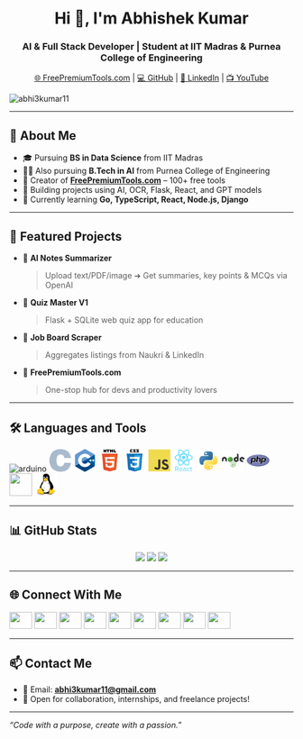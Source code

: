 <h1 align="center">Hi 👋, I'm Abhishek Kumar</h1>
<h3 align="center">AI & Full Stack Developer | Student at IIT Madras & Purnea College of Engineering</h3>

<p align="center">
  <a href="https://freepremiumtools.com" target="_blank">🌐 FreePremiumTools.com</a> |
  <a href="https://github.com/abhi3kumar11">💻 GitHub</a> |
  <a href="https://www.linkedin.com/in/abhi3kumar11/">🔗 LinkedIn</a> |
  <a href="https://www.youtube.com/@RJ-Lusifer">📺 YouTube</a>
</p>

<p align="left"> <img src="https://komarev.com/ghpvc/?username=abhi3kumar11&label=Profile%20views&color=0e75b6&style=flat" alt="abhi3kumar11" /> </p>

---

## 🚀 About Me

- 🎓 Pursuing **BS in Data Science** from IIT Madras  
- 🧑‍🎓 Also pursuing **B.Tech in AI** from Purnea College of Engineering  
- 🔧 Creator of **[FreePremiumTools.com](https://www.freepremiumtools.com/)** – 100+ free tools  
- 🧠 Building projects using AI, OCR, Flask, React, and GPT models  
- 🌱 Currently learning **Go, TypeScript, React, Node.js, Django**  

---

## 📂 Featured Projects

- 🧠 **AI Notes Summarizer**  
  > Upload text/PDF/image ➜ Get summaries, key points & MCQs via OpenAI  
- 🧪 **Quiz Master V1**  
  > Flask + SQLite web quiz app for education  
- 💼 **Job Board Scraper**  
  > Aggregates listings from Naukri & LinkedIn  
- 🔧 **FreePremiumTools.com**  
  > One-stop hub for devs and productivity lovers  

---

## 🛠️ Languages and Tools

<p align="left">
  <img src="https://cdn.worldvectorlogo.com/logos/arduino-1.svg" alt="arduino" width="40" height="40"/>
  <img src="https://raw.githubusercontent.com/devicons/devicon/master/icons/c/c-original.svg" width="40" height="40"/>
  <img src="https://raw.githubusercontent.com/devicons/devicon/master/icons/cplusplus/cplusplus-original.svg" width="40" height="40"/>
  <img src="https://raw.githubusercontent.com/devicons/devicon/master/icons/html5/html5-original-wordmark.svg" width="40" height="40"/>
  <img src="https://raw.githubusercontent.com/devicons/devicon/master/icons/css3/css3-original-wordmark.svg" width="40" height="40"/>
  <img src="https://raw.githubusercontent.com/devicons/devicon/master/icons/javascript/javascript-original.svg" width="40" height="40"/>
  <img src="https://raw.githubusercontent.com/devicons/devicon/master/icons/react/react-original-wordmark.svg" width="40" height="40"/>
  <img src="https://raw.githubusercontent.com/devicons/devicon/master/icons/python/python-original.svg" width="40" height="40"/>
  <img src="https://raw.githubusercontent.com/devicons/devicon/master/icons/nodejs/nodejs-original-wordmark.svg" width="40" height="40"/>
  <img src="https://raw.githubusercontent.com/devicons/devicon/master/icons/php/php-original.svg" width="40" height="40"/>
  <img src="https://www.vectorlogo.zone/logos/git-scm/git-scm-icon.svg" width="40" height="40"/>
  <img src="https://raw.githubusercontent.com/devicons/devicon/master/icons/linux/linux-original.svg" width="40" height="40"/>
</p>

---

## 📊 GitHub Stats

<p align="center">
  <img src="https://github-readme-stats.vercel.app/api?username=abhi3kumar11&show_icons=true&theme=tokyonight" />
  <img src="https://github-readme-streak-stats.herokuapp.com/?user=abhi3kumar11&theme=tokyonight" />
  <img src="https://github-readme-stats.vercel.app/api/top-langs/?username=abhi3kumar11&layout=compact&theme=tokyonight" />
</p>

---

## 🌐 Connect With Me

<p align="left">
  <a href="https://linkedin.com/in/abhi3kumar11" target="blank"><img src="https://raw.githubusercontent.com/rahuldkjain/github-profile-readme-generator/master/src/images/icons/Social/linked-in-alt.svg" height="30" width="40" /></a>
  <a href="https://stackoverflow.com/users/23664064" target="blank"><img src="https://raw.githubusercontent.com/rahuldkjain/github-profile-readme-generator/master/src/images/icons/Social/stack-overflow.svg" height="30" width="40" /></a>
  <a href="https://instagram.com/abhi3kumar11" target="blank"><img src="https://raw.githubusercontent.com/rahuldkjain/github-profile-readme-generator/master/src/images/icons/Social/instagram.svg" height="30" width="40" /></a>
  <a href="https://www.codechef.com/users/abhi3kumar11" target="blank"><img src="https://cdn.jsdelivr.net/npm/simple-icons@3.1.0/icons/codechef.svg" height="30" width="40" /></a>
  <a href="https://www.hackerrank.com/abhi3kumar11" target="blank"><img src="https://raw.githubusercontent.com/rahuldkjain/github-profile-readme-generator/master/src/images/icons/Social/hackerrank.svg" height="30" width="40" /></a>
  <a href="https://www.leetcode.com/abhi3kumar11" target="blank"><img src="https://raw.githubusercontent.com/rahuldkjain/github-profile-readme-generator/master/src/images/icons/Social/leet-code.svg" height="30" width="40" /></a>
  <a href="https://www.hackerearth.com/@abhi3kumar11" target="blank"><img src="https://raw.githubusercontent.com/rahuldkjain/github-profile-readme-generator/master/src/images/icons/Social/hackerearth.svg" height="30" width="40" /></a>
  <a href="https://auth.geeksforgeeks.org/user/abhi3kumar11" target="blank"><img src="https://raw.githubusercontent.com/rahuldkjain/github-profile-readme-generator/master/src/images/icons/Social/geeks-for-geeks.svg" height="30" width="40" /></a>
  <a href="https://www.topcoder.com/members/abhi3kumar11" target="blank"><img src="https://raw.githubusercontent.com/rahuldkjain/github-profile-readme-generator/master/src/images/icons/Social/topcoder.svg" height="30" width="40" /></a>
</p>

---

## 📫 Contact Me

- 📧 Email: **abhi3kumar11@gmail.com**
- 💬 Open for collaboration, internships, and freelance projects!

---

_“Code with a purpose, create with a passion.”_